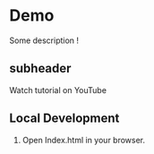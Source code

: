# Demo

Some description !

## subheader

Watch tutorial on YouTube

## Local Development

1. Open Index.html in your browser.